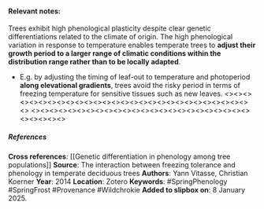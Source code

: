 #### **Relevant notes**:
Trees exhibit high phenological plasticity despite clear genetic differentiations related to the climate of origin. The high phenological variation in response to temperature enables temperate trees to **adjust their growth period to a larger range of climatic conditions within the distribution range rather than to be locally adapted**. 
- E.g. by adjusting the timing of leaf-out to temperature and photoperiod **along elevational gradients**, trees avoid the risky period in terms of freezing temperature for sensitive tissues such as new leaves.
<><><><><><><><><><><><><><><><><><><><><><><><><><><><><>
<><><><><><><><><><><><><><><><><><><><><><><><><><><><><>
##### References
**Cross references**: 
[[Genetic differentiation in phenology among tree populations]]
**Source**: The interaction between freezing tolerance and phenology in temperate deciduous trees
**Authors**: Yann Vitasse, Christian Koerner
**Year**: 2014
**Location**: Zotero
**Keywords**: #SpringPhenology #SpringFrost #Provenance #Wildchrokie
**Added to slipbox on**: 8 January 2025. 
